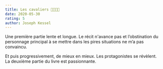 ```yaml
---
title: Les cavaliers 🐎🏇🏻🐪
date: 2020-05-30
rating: 5
author: Joseph Kessel
---
```


Une première partie lente et longue. Le récit n'avance pas et l’obstination du personnage principal à se mettre dans les pires situations ne m’a pas convaincu.

Et puis progressivement, de mieux en mieux. Les protagonistes se révèlent. La deuxième partie du livre est passionnante.
